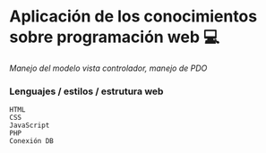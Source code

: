 # Aplicación de los conocimientos sobre programación web :computer:
*Manejo del modelo vista controlador, manejo de PDO*
### Lenguajes / estilos / estrutura web
```
HTML
CSS
JavaScript
PHP
Conexión DB
```
